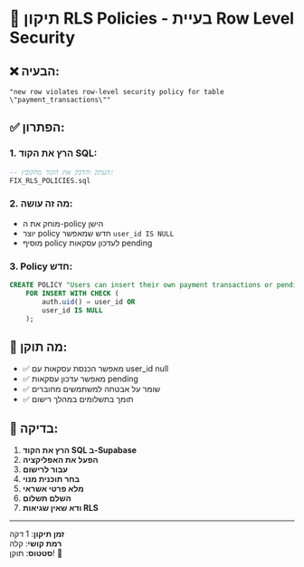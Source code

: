 # 🔧 תיקון RLS Policies - בעיית Row Level Security

## ❌ הבעיה:
```
"new row violates row-level security policy for table \"payment_transactions\""
```

## ✅ הפתרון:

### 1. **הרץ את הקוד SQL:**
```sql
-- העתק והדבק את הקוד מהקובץ:
FIX_RLS_POLICIES.sql
```

### 2. **מה זה עושה:**
- מוחק את ה-policy הישן
- יוצר policy חדש שמאפשר `user_id IS NULL`
- מוסיף policy לעדכון עסקאות pending

### 3. **Policy חדש:**
```sql
CREATE POLICY "Users can insert their own payment transactions or pending transactions" ON payment_transactions
    FOR INSERT WITH CHECK (
        auth.uid() = user_id OR 
        user_id IS NULL
    );
```

## 🎯 מה תוקן:

- ✅ מאפשר הכנסת עסקאות עם user_id null
- ✅ מאפשר עדכון עסקאות pending
- ✅ שומר על אבטחה למשתמשים מחוברים
- ✅ תומך בתשלומים במהלך רישום

## 📱 בדיקה:

1. **הרץ את הקוד SQL ב-Supabase**
2. **הפעל את האפליקציה**
3. **עבור לרישום**
4. **בחר תוכנית מנוי**
5. **מלא פרטי אשראי**
6. **השלם תשלום**
7. **ודא שאין שגיאות RLS**

---

**זמן תיקון**: 1 דקה  
**רמת קושי**: קלה  
**סטטוס**: תוקן! 🚀
